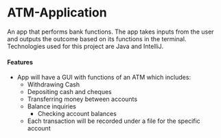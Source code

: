 # ATM-Application
An app that performs bank functions. The app takes inputs from the user and outputs the outcome based on its functions in the terminal. Technologies used for this project are Java and IntelliJ.

#### Features
- App will have a GUI with functions of an ATM which includes:
  - Withdrawing Cash
  - Depositing cash and cheques
  - Transferring money between accounts
  - Balance inquiries
    - Checking account balances
  - Each transaction will be recorded under a file for the specific account
